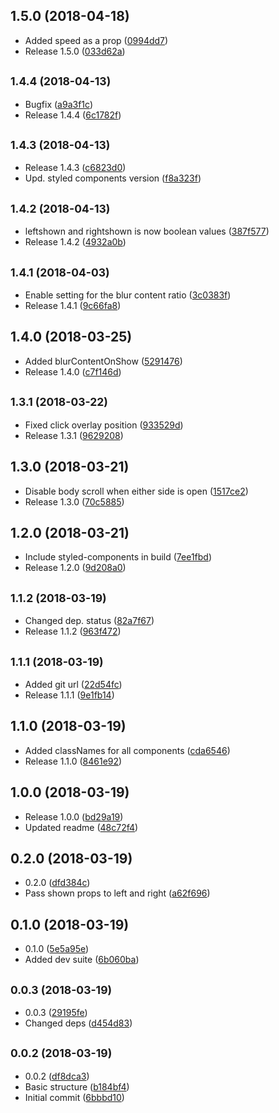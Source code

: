 <a name="1.5.0"></a>
## 1.5.0 (2018-04-18)

* Added speed as a prop ([0994dd7](https://github.com/snowballdigital/react-layout/commit/0994dd7))
* Release 1.5.0 ([033d62a](https://github.com/snowballdigital/react-layout/commit/033d62a))



<a name="1.4.4"></a>
## <small>1.4.4 (2018-04-13)</small>

* Bugfix ([a9a3f1c](https://github.com/snowballdigital/react-layout/commit/a9a3f1c))
* Release 1.4.4 ([6c1782f](https://github.com/snowballdigital/react-layout/commit/6c1782f))



<a name="1.4.3"></a>
## <small>1.4.3 (2018-04-13)</small>

* Release 1.4.3 ([c6823d0](https://github.com/snowballdigital/react-layout/commit/c6823d0))
* Upd. styled components version ([f8a323f](https://github.com/snowballdigital/react-layout/commit/f8a323f))



<a name="1.4.2"></a>
## <small>1.4.2 (2018-04-13)</small>

* leftshown and rightshown is now boolean values ([387f577](https://github.com/snowballdigital/react-layout/commit/387f577))
* Release 1.4.2 ([4932a0b](https://github.com/snowballdigital/react-layout/commit/4932a0b))



<a name="1.4.1"></a>
## <small>1.4.1 (2018-04-03)</small>

* Enable setting for the blur content ratio ([3c0383f](https://github.com/snowballdigital/react-layout/commit/3c0383f))
* Release 1.4.1 ([9c66fa8](https://github.com/snowballdigital/react-layout/commit/9c66fa8))



<a name="1.4.0"></a>
## 1.4.0 (2018-03-25)

* Added blurContentOnShow ([5291476](https://github.com/snowballdigital/react-layout/commit/5291476))
* Release 1.4.0 ([c7f146d](https://github.com/snowballdigital/react-layout/commit/c7f146d))



<a name="1.3.1"></a>
## <small>1.3.1 (2018-03-22)</small>

* Fixed click overlay position ([933529d](https://github.com/snowballdigital/react-layout/commit/933529d))
* Release 1.3.1 ([9629208](https://github.com/snowballdigital/react-layout/commit/9629208))



<a name="1.3.0"></a>
## 1.3.0 (2018-03-21)

* Disable body scroll when either side is open ([1517ce2](https://github.com/snowballdigital/react-layout/commit/1517ce2))
* Release 1.3.0 ([70c5885](https://github.com/snowballdigital/react-layout/commit/70c5885))



<a name="1.2.0"></a>
## 1.2.0 (2018-03-21)

* Include styled-components in build ([7ee1fbd](https://github.com/snowballdigital/react-layout/commit/7ee1fbd))
* Release 1.2.0 ([9d208a0](https://github.com/snowballdigital/react-layout/commit/9d208a0))



<a name="1.1.2"></a>
## <small>1.1.2 (2018-03-19)</small>

* Changed dep. status ([82a7f67](https://github.com/snowballdigital/react-layout/commit/82a7f67))
* Release 1.1.2 ([963f472](https://github.com/snowballdigital/react-layout/commit/963f472))



<a name="1.1.1"></a>
## <small>1.1.1 (2018-03-19)</small>

* Added git url ([22d54fc](https://github.com/snowballdigital/react-layout/commit/22d54fc))
* Release 1.1.1 ([9e1fb14](https://github.com/snowballdigital/react-layout/commit/9e1fb14))



<a name="1.1.0"></a>
## 1.1.0 (2018-03-19)

* Added classNames for all components ([cda6546](https://github.com/snowballdigital/react-layout/commit/cda6546))
* Release 1.1.0 ([8461e92](https://github.com/snowballdigital/react-layout/commit/8461e92))



<a name="1.0.0"></a>
## 1.0.0 (2018-03-19)

* Release 1.0.0 ([bd29a19](https://github.com/snowballdigital/react-layout/commit/bd29a19))
* Updated readme ([48c72f4](https://github.com/snowballdigital/react-layout/commit/48c72f4))



<a name="0.2.0"></a>
## 0.2.0 (2018-03-19)

* 0.2.0 ([dfd384c](https://github.com/snowballdigital/react-layout/commit/dfd384c))
* Pass shown props to left and right ([a62f696](https://github.com/snowballdigital/react-layout/commit/a62f696))



<a name="0.1.0"></a>
## 0.1.0 (2018-03-19)

* 0.1.0 ([5e5a95e](https://github.com/snowballdigital/react-layout/commit/5e5a95e))
* Added dev suite ([6b060ba](https://github.com/snowballdigital/react-layout/commit/6b060ba))



<a name="0.0.3"></a>
## <small>0.0.3 (2018-03-19)</small>

* 0.0.3 ([29195fe](https://github.com/snowballdigital/react-layout/commit/29195fe))
* Changed deps ([d454d83](https://github.com/snowballdigital/react-layout/commit/d454d83))



<a name="0.0.2"></a>
## <small>0.0.2 (2018-03-19)</small>

* 0.0.2 ([df8dca3](https://github.com/snowballdigital/react-layout/commit/df8dca3))
* Basic structure ([b184bf4](https://github.com/snowballdigital/react-layout/commit/b184bf4))
* Initial commit ([6bbbd10](https://github.com/snowballdigital/react-layout/commit/6bbbd10))



